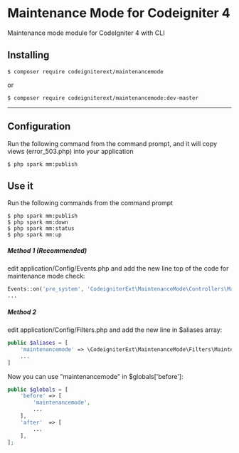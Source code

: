 # Maintenance Mode for Codeigniter 4

Maintenance mode module for CodeIgniter 4 with CLI

## Installing

```shell
$ composer require codeigniterext/maintenancemode
```

or 

```shell
$ composer require codeigniterext/maintenancemode:dev-master
```
---

## Configuration
Run the following command from the command prompt, and it will copy views (error_503.php)  into your application
```shell
$ php spark mm:publish
```

## Use it
Run the following commands from the command prompt
```shell
$ php spark mm:publish
$ php spark mm:down
$ php spark mm:status
$ php spark mm:up
```

##### Method 1 (Recommended)

edit application/Config/Events.php and
add the new line top of the code for maintenance mode check:

```php
Events::on('pre_system', 'CodeigniterExt\MaintenanceMode\Controllers\MaintenanceMode::check');
...
```

##### Method 2

edit application/Config/Filters.php and
add the new line in $aliases array:

```php
public $aliases = [
    'maintenancemode' => \CodeigniterExt\MaintenanceMode\Filters\MaintenanceMode::class,
    ...
]
```
Now you can use "maintenancemode" in $globals['before']:
```php
public $globals = [
    'before' => [
        'maintenancemode',
        ...
    ],
    'after'  => [
        ...
    ],
];
```
